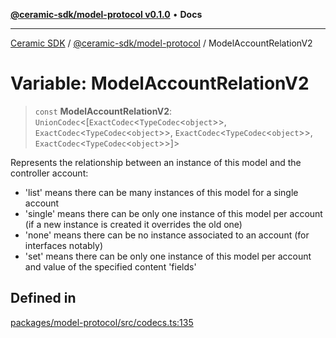 [**@ceramic-sdk/model-protocol v0.1.0**](../README.md) • **Docs**

***

[Ceramic SDK](../../../README.md) / [@ceramic-sdk/model-protocol](../README.md) / ModelAccountRelationV2

# Variable: ModelAccountRelationV2

> `const` **ModelAccountRelationV2**: `UnionCodec`\<[`ExactCodec`\<`TypeCodec`\<`object`\>\>, `ExactCodec`\<`TypeCodec`\<`object`\>\>, `ExactCodec`\<`TypeCodec`\<`object`\>\>, `ExactCodec`\<`TypeCodec`\<`object`\>\>]\>

Represents the relationship between an instance of this model and the controller account:
- 'list' means there can be many instances of this model for a single account
- 'single' means there can be only one instance of this model per account (if a new instance is created it
overrides the old one)
- 'none' means there can be no instance associated to an account (for interfaces notably)
- 'set' means there can be only one instance of this model per account and value of the specified content 'fields'

## Defined in

[packages/model-protocol/src/codecs.ts:135](https://github.com/ceramicstudio/ceramic-sdk/blob/a220cbca7950f690af7f3d03a0023681bb9f5426/packages/model-protocol/src/codecs.ts#L135)
